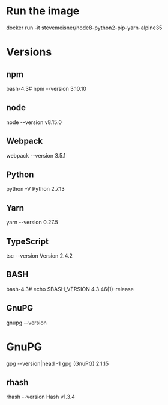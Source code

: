 # Run the image
docker run -it stevemeisner/node8-python2-pip-yarn-alpine35

# Versions
## npm
bash-4.3# npm --version
3.10.10

## node
node --version
v8.15.0

## Webpack
webpack --version
3.5.1

## Python
python -V
Python 2.7.13

## Yarn
yarn --version
0.27.5

## TypeScript
tsc --version
Version 2.4.2

## BASH
bash-4.3# echo $BASH_VERSION
4.3.46(1)-release

## GnuPG
gnupg --version

# GnuPG
gpg --version|head -1
gpg (GnuPG) 2.1.15

## rhash
rhash --version
Hash v1.3.4
